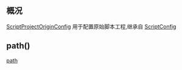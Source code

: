 ## 概况

[ScriptProjectOriginConfig](/API/Script/ScriptProjectOriginConfig/README.md)
用于配置原始脚本工程,继承自 [ScriptConfig](/API/Script/ScriptConfig/README.md)

## path()

[path](path.md ":include")